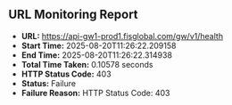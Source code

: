 ## URL Monitoring Report

- **URL:** https://api-gw1-prod1.fisglobal.com/gw/v1/health
- **Start Time:** 2025-08-20T11:26:22.209158
- **End Time:** 2025-08-20T11:26:22.314938
- **Total Time Taken:** 0.10578 seconds
- **HTTP Status Code:** 403
- **Status:** Failure
- **Failure Reason:** HTTP Status Code: 403
